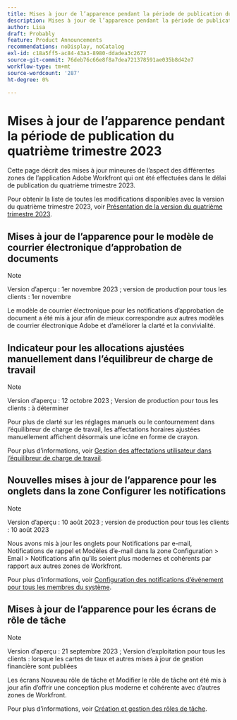 ```yaml
---
title: Mises à jour de l’apparence pendant la période de publication du quatrième trimestre 2023
description: Mises à jour de l’apparence pendant la période de publication du quatrième trimestre 2023
author: Lisa
draft: Probably
feature: Product Announcements
recommendations: noDisplay, noCatalog
exl-id: c18a5ff5-ac84-43a3-8980-ddadea3c2677
source-git-commit: 76deb76c66e8f8a7dea721378591ae035b8d42e7
workflow-type: tm+mt
source-wordcount: '287'
ht-degree: 0%

---
```


# Mises à jour de l’apparence pendant la période de publication du quatrième trimestre 2023

Cette page décrit des mises à jour mineures de l’aspect des différentes zones de l’application Adobe Workfront qui ont été effectuées dans le délai de publication du quatrième trimestre 2023.

Pour obtenir la liste de toutes les modifications disponibles avec la version du quatrième trimestre 2023, voir [Présentation de la version du quatrième trimestre 2023](/help/quicksilver/product-announcements/product-releases/23-q4-release-activity/23-q4-release-overview.md).

## Mises à jour de l’apparence pour le modèle de courrier électronique d’approbation de documents

>[!NOTE]
>
>Version d’aperçu : 1er novembre 2023 ; version de production pour tous les clients : 1er novembre

Le modèle de courrier électronique pour les notifications d’approbation de document a été mis à jour afin de mieux correspondre aux autres modèles de courrier électronique Adobe et d’améliorer la clarté et la convivialité.

## Indicateur pour les allocations ajustées manuellement dans l’équilibreur de charge de travail

>[!NOTE]
>
>Version d’aperçu : 12 octobre 2023 ; Version de production pour tous les clients : à déterminer

Pour plus de clarté sur les réglages manuels ou le contournement dans l’équilibreur de charge de travail, les affectations horaires ajustées manuellement affichent désormais une icône en forme de crayon.

Pour plus d’informations, voir [Gestion des affectations utilisateur dans l’équilibreur de charge de travail](/help/quicksilver/resource-mgmt/workload-balancer/manage-user-allocations-workload-balancer.md).

## Nouvelles mises à jour de l’apparence pour les onglets dans la zone Configurer les notifications

>[!NOTE]
>
>Version d’aperçu : 10 août 2023 ; version de production pour tous les clients : 10 août 2023

Nous avons mis à jour les onglets pour Notifications par e-mail, Notifications de rappel et Modèles d’e-mail dans la zone Configuration > Email > Notifications afin qu’ils soient plus modernes et cohérents par rapport aux autres zones de Workfront.

Pour plus d’informations, voir [Configuration des notifications d’événement pour tous les membres du système](/help/quicksilver/administration-and-setup/manage-workfront/emails/configure-event-notifications-for-everyone-in-the-system.md).

## Mises à jour de l’apparence pour les écrans de rôle de tâche

>[!NOTE]
>
>Version d’aperçu : 21 septembre 2023 ; Version d’exploitation pour tous les clients : lorsque les cartes de taux et autres mises à jour de gestion financière sont publiées

Les écrans Nouveau rôle de tâche et Modifier le rôle de tâche ont été mis à jour afin d’offrir une conception plus moderne et cohérente avec d’autres zones de Workfront.

Pour plus d’informations, voir [Création et gestion des rôles de tâche](/help/quicksilver/administration-and-setup/set-up-workfront/organizational-setup/create-manage-job-roles.md).
